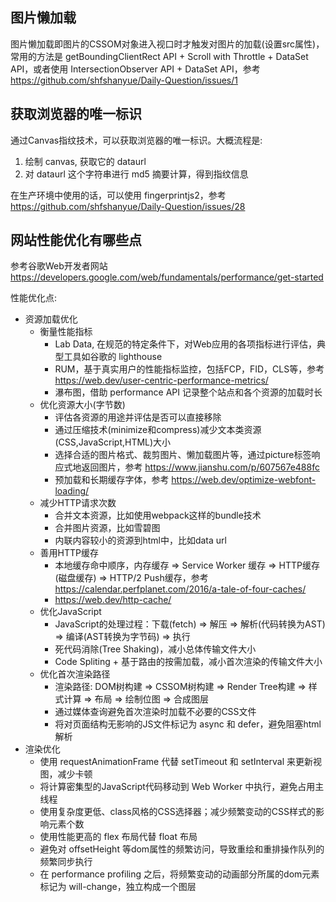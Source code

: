 ## 图片懒加载
图片懒加载即图片的CSSOM对象进入视口时才触发对图片的加载(设置src属性)，常用的方法是 getBoundingClientRect API + Scroll with Throttle + DataSet API，或者使用 IntersectionObserver API + DataSet API，参考 https://github.com/shfshanyue/Daily-Question/issues/1

## 获取浏览器的唯一标识
通过Canvas指纹技术，可以获取浏览器的唯一标识。大概流程是: 
1. 绘制 canvas, 获取它的 dataurl
2. 对 dataurl 这个字符串进行 md5 摘要计算，得到指纹信息

在生产环境中使用的话，可以使用 fingerprintjs2，参考 https://github.com/shfshanyue/Daily-Question/issues/28

## 网站性能优化有哪些点
参考谷歌Web开发者网站 https://developers.google.com/web/fundamentals/performance/get-started

性能优化点:
- 资源加载优化
  - 衡量性能指标
    - Lab Data, 在规范的特定条件下，对Web应用的各项指标进行评估，典型工具如谷歌的 lighthouse
    - RUM，基于真实用户的性能指标监控，包括FCP，FID，CLS等，参考 https://web.dev/user-centric-performance-metrics/
    - 瀑布图，借助 performance API 记录整个站点和各个资源的加载时长
  - 优化资源大小(字节数)
    - 评估各资源的用途并评估是否可以直接移除
    - 通过压缩技术(minimize和compress)减少文本类资源(CSS,JavaScript,HTML)大小
    - 选择合适的图片格式、裁剪图片、懒加载图片等，通过picture标签响应式地返回图片，参考 https://www.jianshu.com/p/607567e488fc
    - 预加载和长期缓存字体，参考 https://web.dev/optimize-webfont-loading/
  - 减少HTTP请求次数
    - 合并文本资源，比如使用webpack这样的bundle技术
    - 合并图片资源，比如雪碧图
    - 内联内容较小的资源到html中，比如data url
  - 善用HTTP缓存
    - 本地缓存命中顺序，内存缓存 => Service Worker 缓存 => HTTP缓存(磁盘缓存) => HTTP/2 Push缓存，参考 https://calendar.perfplanet.com/2016/a-tale-of-four-caches/
    - https://web.dev/http-cache/
  - 优化JavaScript
    - JavaScript的处理过程：下载(fetch) => 解压 => 解析(代码转换为AST) => 编译(AST转换为字节码) => 执行
    - 死代码消除(Tree Shaking)，减小总体传输文件大小
    - Code Spliting + 基于路由的按需加载，减小首次渲染的传输文件大小
  - 优化首次渲染路径
    - 渲染路径: DOM树构建 => CSSOM树构建 => Render Tree构建 => 样式计算 => 布局 => 绘制位图 => 合成图层
    - 通过媒体查询避免首次渲染时加载不必要的CSS文件
    - 将对页面结构无影响的JS文件标记为 async 和 defer，避免阻塞html解析
- 渲染优化
  - 使用 requestAnimationFrame 代替 setTimeout 和 setInterval 来更新视图，减少卡顿
  - 将计算密集型的JavaScript代码移动到 Web Worker 中执行，避免占用主线程
  - 使用复杂度更低、class风格的CSS选择器；减少频繁变动的CSS样式的影响元素个数
  - 使用性能更高的 flex 布局代替 float 布局
  - 避免对 offsetHeight 等dom属性的频繁访问，导致重绘和重排操作队列的频繁同步执行
  - 在 performance profiling 之后，将频繁变动的动画部分所属的dom元素标记为 will-change，独立构成一个图层